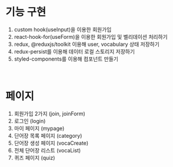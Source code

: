 # 기능 구현
1. custom hook(useInput)을 이용한 회원가입
2. react-hook-for(useForm)을 이용한 회원가입 및 벨리데이션 처리하기
3. redux, @reduxjs/toolkit 이용해 user, vocabulary 상태 저장하기
4. redux-persist를 이용해 데이터 로컬 스토리지 저장하기
5. styled-components를 이용해 컴포넌트 만들기

<br>

# 페이지
1. 회원가입 2가지 (join, joinForm)
2. 로그인 (login)
3. 마이 페이지 (mypage)
4. 단어장 목록 페이지 (category)
5. 단어장 생성 페이지 (vocaCreate)
6. 전체 단어장 리스트 (vocaList)
7. 퀴즈 페이지 (quiz)
